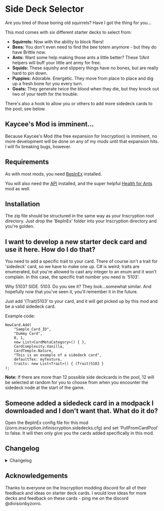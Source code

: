 # Side Deck Selector

Are you tired of those boring old squirrels? Have I got the thing for you...

This mod comes with six different starter decks to select from:
- **Squirrels:** Now with the ability to block fliers!
- **Bees:** You don't even need to find the bee totem anymore - but they do have Brittle now.
- **Ants:** Want some help making those ants a little better? These 1/Ant helpers will buff your little ant army for free.
- **Squids:** These squishy and slippery things have no bones, but are really hard to pin down.
- **Puppies:** Adorable. Energetic. They move from place to place and dig up a fresh bone for you every turn.
- **Goats:** They generate twice the blood when they die, but they knock out two of your teeth for the trouble.

There's also a hook to allow you or others to add more sidedeck cards to the pool; see below.

## Kaycee's Mod is imminent...

Because Kaycee's Mod (the free expansion for Inscryption) is imminent, no more development will be done on any of my mods until that expansion hits. I will fix breaking bugs, however.

## Requirements

As with most mods, you need [BepInEx](https://inscryption.thunderstore.io/package/BepInEx/BepInExPack_Inscryption/) installed. 

You will also need the [API](https://inscryption.thunderstore.io/package/API_dev/API/) installed, and the super helpful [Health for Ants](https://inscryption.thunderstore.io/package/JulianMods/HealthForAnts/) mod as well.

## Installation

The zip file should be structured in the same way as your Inscryption root directory. Just drop the 'BepInEx' folder into your Inscryption directory and you're golden.

## I want to develop a new starter deck card and use it here. How do I do that?

You need to add a specific trait to your card. There of course isn't a trait for 'sidedeck' card, so we have to make one up. C# is weird; traits are enumerated, but you're allowed to cast any integer to an enum and it won't complain. In this case, the specific trait number you need is '5103'.

Why 5103? SIDE. 5103. Do you see it? They look...somewhat similar. And hopefully now that you've seen it, you'll remember it in the future.

Just add '(Trait)5103' to your card, and it will get picked up by this mod and be a valid sidedeck card.

Example code:

```
NewCard.Add(
    "Sample_Card_ID",
    "Dummy Card",
    0, 1,
    new List<CardMetaCategory>() { },
    CardComplexity.Vanilla,
    CardTemple.Nature,
    "This is an example of a sidedeck card",
    defaultTex: myTexture,
    traits: new List<Trait>() { (Trait)5103 }
);
```

**Note:** If there are more than 12 possible side deckcards in the pool, 12 will be selected at random for you to choose from when you encounter the sidedeck node at the start of the game.

## Someone added a sidedeck card in a modpack I downloaded and I don't want that. What do it do?
Open the BepInEx config file for this mod (zorro.inscryption.infiniscryption.sidedecks.cfg) and set 'PullFromCardPool' to false. It will then only give you the cards added specifically in this mod.

## Changelog 

<details>
<summary>Changelog</summary>

1.2
- Changed the name of the ant sidedeck creature
- Made the tentacle creature into an 0/2 to make it actually playable

1.1.1
- Fixed defect in Gelatinous ability that causes it to crash the game when bones are added to the pool from any source other than a card dying.

1.1
- Added hooks to allow additional cards to be added to the starter card pool.

1.0
- Initial version. Adds the sidedeck selection node and six possible side decks into the pool.
</details>

## Acknowledgements

Thanks to everyone on the Inscryption modding discord for all of their feedback and ideas on starter deck cards. I would love ideas for more decks and feedback on these cards - ping me on the discord @divisionbyzorro.
